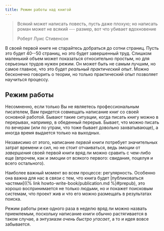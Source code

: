 ```yaml
---
title: Режим работы над книгой
---
```


> Всякий может написать повесть, пусть даже плохую; но написать роман
> может не всякий --- размер, вот что убивает вдохновение
>
> Роберт Луис Стивенсон

В своей первой книге не старайтесь добраться до сотни страниц.  Пусть
это будет 40--50 страниц, но это будет завершенный труд.  Слишком
маленький объем может показаться относительно простым, но для
серьезных трудов нужен режим. Он может быть не самым лучшим, но самое
главное, что это будет *реальный практический опыт*.  Можно бесконечно
говорить о теории, но только практический опыт позволяет научиться
процессу.

## Режим работы

Несомненно, если только Вы не являетесь профессиональным писателем,
Вам придется совмещать написание книг со своей основной работой.
Бывают такие ситуации, когда писать книгу можно в перерывах, например,
в обеденный перерыв.  Бывает, что можно писать по вечерам (или по
утрам, что тоже бывает довольно захватывающе), а иногда время выдается
только на выходных.

Независимо от этого, написание *первой* книги потребует значительных
затрат времени и сил, но не стоит отчаиваться, ведь эмоции от
*завершения* своей первой книги вряд ли можно сравить с чем-либо еще
(впрочем, как и эмоции от всякого первого: свидания, поцелуя и всего
остального).

Наиболее важный момент во всем процессе: регулярность.  Особенно она
важна для нас в связи с тем, что книга будет [публиковаться
частями]({% link howto-write-book/publication.md %}#prepub), это хорошо
воспринимается не только людьми, но и покажет поисковым системам, что
проект жив и что его можно размещать в результатах поиска.

Режим работы реже одного раза в неделю вряд ли можно назвать
приемлемым, поскольку написание книги обычно растягивается в таком
случае, а энтузиазм *очень быстро угасает*, а то и идея вовсе
забывается.
